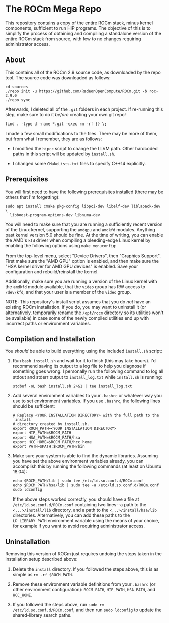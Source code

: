 The ROCm Mega Repo
==================

This repository contains a copy of the entire ROCm stack, minus kernel
components, sufficient to run HIP programs. The objective of this is to
simplify the process of obtaining and compiling a standalone version of the
entire ROCm stack from source, with few to no changes requiring administrator
access.

About
-----

This contains all of the ROCm 2.9 source code, as downloaded by the repo tool.
The source code was downloaded as follows:
```
cd sources
./repo init -u https://github.com/RadeonOpenCompute/ROCm.git -b roc-2.9.0
./repo sync
```

Afterwards, I deleted all of the `.git` folders in each project. If re-running
this step, make sure to do it *before* creating your own git repo!
```
find . -type d -name *.git -exec rm -rf {} \;
```

I made a few small modifications to the files. There may be more of them, but
from what I remember, they are as follows:

 - I modified the `hipcc` script to change the LLVM path. Other hardcoded
   paths in this script will be updated by `install.sh`.

 - I changed some `CMakeLists.txt` files to specify C++14 explicitly.

Prerequisites
-------------

You will first need to have the following prerequisites installed (there may be
others that I'm forgetting):
```
sudo apt install cmake pkg-config libpci-dev libelf-dev liblapack-dev \
  libboost-program-options-dev libnuma-dev
```

You will need to make sure that you are running a sufficiently recent version
of the Linux kernel, supporting the `amdgpu` and `amdkfd` modules. Anything
past kernel version 5.0 should be fine. At the time of writing, you can enable
the AMD's `kfd` driver when compiling a bleeding-edge Linux kernel by enabling
the following options using `make menuconfig`:

From the top-level menu, select "Device Drivers", then "Graphics Support".
First make sure the "AMD GPU" option is enabled, and then make sure the "HSA
kernel driver for AMD GPU devices" is enabled. Save your configuration and
rebuild/reinstall the kernel.

Additionally, make sure you are running a version of the Linux kernel with the
`amdkfd` module available, that the `video` group has RW access to `/dev/kfd`,
and that your user is a member of the `video` group.

NOTE: This repository's install script assumes that you do *not* have an
existing ROCm installation. If you do, you may want to uninstall it (or
alternatively, temporarily rename the `/opt/rocm` directory so its utilities
won't be available) in case some of the newly compiled utilities end up with
incorrect paths or environment variables.

Compilation and Installation
----------------------------

You *should* be able to build everything using the included `install.sh`
script:

 1. Run `bash install.sh` and wait for it to finish (this may take hours). I'd
    recommend saving its output to a log file to help you diagnose if something
    goes wrong. I personally run the following command to log all stdout and
    stderr output to `install_log.txt` while `install.sh` is running:
    ```
    stdbuf -oL bash install.sh 2>&1 | tee install_log.txt
    ```

 2. Add several environment variables to your `.bashrc` or whatever way you use
    to set environment variables. If you use `.bashrc`, the following lines
    should be sufficient:
    ```
    # Replace <YOUR INSTALLATION DIRECTORY> with the full path to the `install`
    # directory created by install.sh.
    export ROCM_PATH=<YOUR INSTALLATION DIRECTORY>
    export HIP_PATH=$ROCM_PATH
    export HSA_PATH=$ROCM_PATH/hsa
    export HCC_HOME=$ROCM_PATH/hcc_home
    export PATH=$PATH:$ROCM_PATH/bin
    ```

 3. Make sure your system is able to find the dynamic libraries. Assuming you
    have set the above environment variables already, you can accomplish this
    by running the following commands (at least on Ubuntu 18.04):
    ```
    echo $ROCM_PATH/lib | sudo tee /etc/ld.so.conf.d/ROCm.conf
    echo $ROCM_PATH/hsa/lib | sudo tee -a /etc/ld.so.conf.d/ROCm.conf
    sudo ldconfig
    ```
    If the above steps worked correctly, you should have a file at
    `/etc/ld.so.conf.d/ROCm.conf` containing two lines--a path to the
    `<...>/install/lib` directory, and a path to the `<...>/install/hsa/lib`
    directories. Alternatively, you can add these paths to the
    `LD_LIBRARY_PATH` environment variable using the means of your choice, for
    example if you want to avoid requiring administrator access.

Uninstallation
--------------

Removing this version of ROCm just requires undoing the steps taken in the
installation setup described above:

 1. Delete the `install` directory. If you followed the steps above, this is as
    simple as `rm -rf $ROCM_PATH`.

 2. Remove these environment variable definitions from your `.bashrc` (or other
    environment configuration): `ROCM_PATH`, `HIP_PATH`, `HSA_PATH`, and
    `HCC_HOME`.

 3. If you followed the steps above, run `sudo rm /etc/ld.so.conf.d/ROCm.conf`,
    and then run `sudo ldconfig` to update the shared-library search paths.

